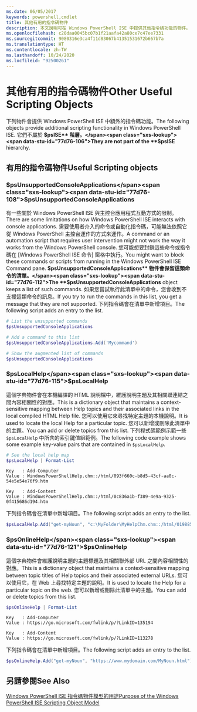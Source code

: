 ```yaml
---
ms.date: 06/05/2017
keywords: powershell,cmdlet
title: 其他有用的指令碼物件
description: 本文說明可在 Windows PowerShell ISE 中提供其他指令碼功能的物件。
ms.openlocfilehash: c20daa0045bc07b1f21aafa42a80ce7c47ee7331
ms.sourcegitcommit: 9080316e3ca4f11d83067b41351531672b667b7a
ms.translationtype: HT
ms.contentlocale: zh-TW
ms.lasthandoff: 10/24/2020
ms.locfileid: "92500261"
---
```

# <a name="other-useful-scripting-objects"></a><span data-ttu-id="77d76-104">其他有用的指令碼物件</span><span class="sxs-lookup"><span data-stu-id="77d76-104">Other Useful Scripting Objects</span></span>

<span data-ttu-id="77d76-105">下列物件會提供 Windows PowerShell ISE 中額外的指令碼功能。</span><span class="sxs-lookup"><span data-stu-id="77d76-105">The following objects provide additional scripting functionality in Windows PowerShell ISE.</span></span> <span data-ttu-id="77d76-106">它們不屬於 **$psISE** 階層。</span><span class="sxs-lookup"><span data-stu-id="77d76-106">They are not part of the **$psISE** hierarchy.</span></span>

## <a name="useful-scripting-objects"></a><span data-ttu-id="77d76-107">有用的指令碼物件</span><span class="sxs-lookup"><span data-stu-id="77d76-107">Useful Scripting objects</span></span>

### <a name="psunsupportedconsoleapplications"></a><span data-ttu-id="77d76-108">$psUnsupportedConsoleApplications</span><span class="sxs-lookup"><span data-stu-id="77d76-108">$psUnsupportedConsoleApplications</span></span>

<span data-ttu-id="77d76-109">有一些關於 Windows PowerShell ISE 與主控台應用程式互動方式的限制。</span><span class="sxs-lookup"><span data-stu-id="77d76-109">There are some limitations on how Windows PowerShell ISE interacts with console applications.</span></span> <span data-ttu-id="77d76-110">需要使用者介入的命令或自動化指令碼，可能無法依照它從 Windows PowerShell 主控台運作的方式來運作。</span><span class="sxs-lookup"><span data-stu-id="77d76-110">A command or an automation script that requires user intervention might not work the way it works from the Windows PowerShell console.</span></span> <span data-ttu-id="77d76-111">您可能想要封鎖這些命令或指令碼在 [Windows PowerShell ISE 命令] 窗格中執行。</span><span class="sxs-lookup"><span data-stu-id="77d76-111">You might want to block these commands or scripts from running in the Windows PowerShell ISE Command pane.</span></span> <span data-ttu-id="77d76-112">**$psUnsupportedConsoleApplications** 物件會保留這類命令的清單。</span><span class="sxs-lookup"><span data-stu-id="77d76-112">The **$psUnsupportedConsoleApplications** object keeps a list of such commands.</span></span> <span data-ttu-id="77d76-113">如果您嘗試執行此清單中的命令，您會收到不支援這類命令的訊息。</span><span class="sxs-lookup"><span data-stu-id="77d76-113">If you try to run the commands in this list, you get a message that they are not supported.</span></span> <span data-ttu-id="77d76-114">下列指令碼會在清單中新增項目。</span><span class="sxs-lookup"><span data-stu-id="77d76-114">The following script adds an entry to the list.</span></span>

```powershell
# List the unsupported commands
$psUnsupportedConsoleApplications

# Add a command to this list
$psUnsupportedConsoleApplications.Add('Mycommand')

# Show the augmented list of commands
$psUnsupportedConsoleApplications
```

### <a name="pslocalhelp"></a><span data-ttu-id="77d76-115">$psLocalHelp</span><span class="sxs-lookup"><span data-stu-id="77d76-115">$psLocalHelp</span></span>

<span data-ttu-id="77d76-116">這個字典物件會在本機編譯的 HTML 說明檔中，維護說明主題及其相關聯連結之間內容相關性的對應。</span><span class="sxs-lookup"><span data-stu-id="77d76-116">This is a dictionary object that maintains a context-sensitive mapping between Help topics and their associated links in the local compiled HTML Help file.</span></span> <span data-ttu-id="77d76-117">您可以使用它來尋找特定主題的本機說明。</span><span class="sxs-lookup"><span data-stu-id="77d76-117">It is used to locate the local Help for a particular topic.</span></span> <span data-ttu-id="77d76-118">您可以新增或刪除此清單中的主題。</span><span class="sxs-lookup"><span data-stu-id="77d76-118">You can add or delete topics from this list.</span></span> <span data-ttu-id="77d76-119">下列程式碼範例示範一些 `$psLocalHelp` 中所含的索引鍵值組範例。</span><span class="sxs-lookup"><span data-stu-id="77d76-119">The following code example shows some example key-value pairs that are contained in `$psLocalHelp`.</span></span>

```powershell
# See the local help map
$psLocalHelp | Format-List
```

```Output
Key   : Add-Computer
Value : WindowsPowerShellHelp.chm::/html/093f660c-b8d5-43cf-aa0c-54e5e54e76f9.htm

Key   : Add-Content
Value : WindowsPowerShellHelp.chm::/html/0c836a1b-f389-4e9a-9325-0f415686d194.htm
```

<span data-ttu-id="77d76-120">下列指令碼會在清單中新增項目。</span><span class="sxs-lookup"><span data-stu-id="77d76-120">The following script adds an entry to the list.</span></span>

```powershell
$psLocalHelp.Add("get-myNoun", "c:\MyFolder\MyHelpChm.chm::/html/0198854a-1298-57ae-aa0c-87b5e5a84712.htm")
```

### <a name="psonlinehelp"></a><span data-ttu-id="77d76-121">$psOnlineHelp</span><span class="sxs-lookup"><span data-stu-id="77d76-121">$psOnlineHelp</span></span>

<span data-ttu-id="77d76-122">這個字典物件會維護說明主題的主題標題及其相關聯外部 URL 之間內容相關性的對應。</span><span class="sxs-lookup"><span data-stu-id="77d76-122">This is a dictionary object that maintains a context-sensitive mapping between topic titles of Help topics and their associated external URLs.</span></span> <span data-ttu-id="77d76-123">您可以使用它，在 Web 上尋找特定主題的說明。</span><span class="sxs-lookup"><span data-stu-id="77d76-123">It is used to locate the Help for a particular topic on the web.</span></span> <span data-ttu-id="77d76-124">您可以新增或刪除此清單中的主題。</span><span class="sxs-lookup"><span data-stu-id="77d76-124">You can add or delete topics from this list.</span></span>

```powershell
$psOnlineHelp | Format-List
```

```Output
Key   : Add-Computer
Value : https://go.microsoft.com/fwlink/p/?LinkID=135194

Key   : Add-Content
Value : https://go.microsoft.com/fwlink/p/?LinkID=113278
```

<span data-ttu-id="77d76-125">下列指令碼會在清單中新增項目。</span><span class="sxs-lookup"><span data-stu-id="77d76-125">The following script adds an entry to the list.</span></span>

```powershell
$psOnlineHelp.Add("get-myNoun", "https://www.mydomain.com/MyNoun.html")
```

## <a name="see-also"></a><span data-ttu-id="77d76-126">另請參閱</span><span class="sxs-lookup"><span data-stu-id="77d76-126">See Also</span></span>

[<span data-ttu-id="77d76-127">Windows PowerShell ISE 指令碼物件模型的用途</span><span class="sxs-lookup"><span data-stu-id="77d76-127">Purpose of the Windows PowerShell ISE Scripting Object Model</span></span>](../components/ise/object-model/Purpose-of-the-Windows-PowerShell-ISE-Scripting-Object-Model.md)
